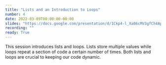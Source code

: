 ```yaml
---
title: "Lists and an Introduction to Loops"
number: 4
date: 2022-03-09T00:00:00-00:00
slides: "https://docs.google.com/presentation/d/1Ckp4-l_Xa06cMV3gfCh4ApNvhQSutRTiwJWRoMtMFMk/edit?usp=sharing"
recording: ""
ready: True
---
```


This session introduces lists and loops. Lists store multiple values while loops repeat a section of code a certain number of times. Both lists and loops are crucial to keeping our code dynamic.